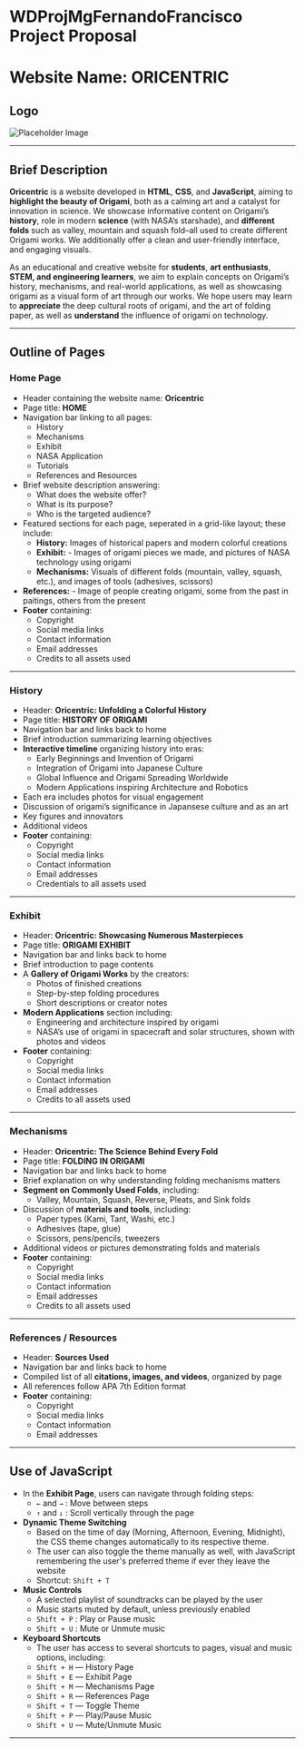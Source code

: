 # WDProjMgFernandoFrancisco Project Proposal

# Website Name: **ORICENTRIC**


## Logo
![Placeholder Image](#)


---


## Brief Description


**Oricentric** is a website developed in **HTML**, **CSS**, and **JavaScript**, aiming to **highlight the beauty of Origami**, both as a calming art and a catalyst for innovation in science. We showcase informative content on Origami’s **history**, role in modern **science** (with NASA’s starshade), and **different folds** such as valley, mountain and squash fold–all used to create different Origami works. We additionally offer a clean and user-friendly interface, and engaging visuals.


As an educational and creative website for **students**, **art enthusiasts**, **STEM, and engineering learners**, we aim to explain concepts on Origami’s history, mechanisms, and real-world applications, as well as showcasing origami as a visual form of art through our works. We hope users may learn to **appreciate** the deep cultural roots of origami, and the art of folding paper, as well as **understand** the influence of origami on technology.


---


## Outline of Pages


### **Home Page**
- Header containing the website name: **Oricentric**
- Page title: **HOME**
- Navigation bar linking to all pages:
  - History  
  - Mechanisms  
  - Exhibit  
  - NASA Application  
  - Tutorials  
  - References and Resources  
- Brief website description answering:
  - What does the website offer?  
  - What is its purpose?  
  - Who is the targeted audience?  
- Featured sections for each page, seperated in a grid-like layout; these include:
  - **History:** Images of historical papers and modern colorful creations  
  - **Exhibit:** - Images of origami pieces we made, and pictures of NASA technology using origami
  - **Mechanisms:** Visuals of different folds (mountain, valley, squash, etc.), and images of tools (adhesives, scissors)
 - **References:** - Image of people creating origami, some from the past in paitings, others from the present
- **Footer** containing:
  - Copyright  
  - Social media links  
  - Contact information  
  - Email addresses  
  - Credits to all assets used  


---


### **History**
- Header: **Oricentric: Unfolding a Colorful History**  
- Page title: **HISTORY OF ORIGAMI**  
- Navigation bar and links back to home  
- Brief introduction summarizing learning objectives  
- **Interactive timeline** organizing history into eras:
  - Early Beginnings and Invention of Origami  
  - Integration of Origami into Japanese Culture  
  - Global Influence and Origami Spreading Worldwide
  - Modern Applications inspiring Architecture and Robotics  
- Each era includes photos for visual engagement  
- Discussion of origami’s significance in Japansese culture and as an art
- Key figures and innovators
- Additional videos
- **Footer** containing:
  - Copyright  
  - Social media links  
  - Contact information  
  - Email addresses  
  - Credentials to all assets used  


---


### **Exhibit**
- Header: **Oricentric: Showcasing Numerous Masterpieces**  
- Page title: **ORIGAMI EXHIBIT**  
- Navigation bar and links back to home  
- Brief introduction to page contents  
- A **Gallery of Origami Works** by the creators:
  - Photos of finished creations  
  - Step-by-step folding procedures  
  - Short descriptions or creator notes  
- **Modern Applications** section including:
  - Engineering and architecture inspired by origami  
  - NASA’s use of origami in spacecraft and solar structures, shown with photos and videos
- **Footer** containing:
  - Copyright  
  - Social media links  
  - Contact information  
  - Email addresses  
  - Credits to all assets used  


---


### **Mechanisms**
- Header: **Oricentric: The Science Behind Every Fold**  
- Page title: **FOLDING IN ORIGAMI**  
- Navigation bar and links back to home  
- Brief explanation on why understanding folding mechanisms matters  
- **Segment on Commonly Used Folds**, including:
  - Valley, Mountain, Squash, Reverse, Pleats, and Sink folds  
- Discussion of **materials and tools**, including:
  - Paper types (Kami, Tant, Washi, etc.)  
  - Adhesives (tape, glue)  
  - Scissors, pens/pencils, tweezers  
- Additional videos or pictures demonstrating folds and materials  
- **Footer** containing:
  - Copyright  
  - Social media links  
  - Contact information  
  - Email addresses  
  - Credits to all assets used  


---


### **References / Resources**
- Header: **Sources Used**  
- Navigation bar and links back to home  
- Compiled list of all **citations, images, and videos**, organized by page  
- All references follow APA 7th Edition format  
- **Footer** containing:
  - Copyright  
  - Social media links  
  - Contact information  
  - Email addresses  


---


## Use of JavaScript
- In the **Exhibit Page**, users can navigate through folding steps:
  - `←` and `→` : Move between steps  
  - `↑` and `↓` : Scroll vertically through the page  
- **Dynamic Theme Switching**
  - Based on the time of day (Morning, Afternoon, Evening, Midnight), the CSS theme changes automatically to its respective theme.
  - The user can also toggle the theme manually as well, with JavaScript remembering the user's preferred theme if ever they leave the website
  - Shortcut: `Shift + T`
- **Music Controls**
  - A selected playlist of soundtracks can be played by the user
  - Music starts muted by default, unless previously enabled  
  - `Shift + P` : Play or Pause music  
  - `Shift + U` : Mute or Unmute music  
- **Keyboard Shortcuts**
  - The user has access to several shortcuts to pages, visual and music options, including:
  - `Shift + H` — History Page  
  - `Shift + E` — Exhibit Page  
  - `Shift + M` — Mechanisms Page  
  - `Shift + R` — References Page  
  - `Shift + T` — Toggle Theme  
  - `Shift + P` — Play/Pause Music  
  - `Shift + U` — Mute/Unmute Music  


---